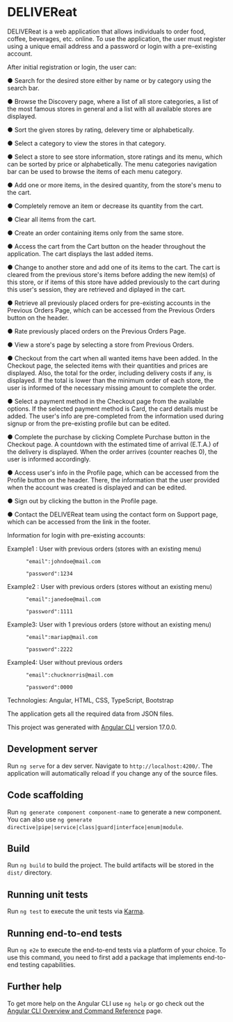 # DELIVEReat

DELIVEReat is a web application that allows individuals to order food, coffee, beverages, etc. online. To use the application, the user must register using a unique email address and a password or login with a pre-existing account.

After initial registration or login, the user can:

● Search for the desired store either by name or by category using the search bar.

● Browse the Discovery page, where a list of all store categories, a list of the most famous stores in general and a list with all available stores are displayed.

● Sort the given stores by rating, delevery time or alphabetically.

● Select a category to view the stores in that category.

● Select a store to see store information, store ratings and its menu, which can be sorted by price or alphabetically. The menu categories navigation bar can be used to browse the items of each menu category.

● Add one or more items, in the desired quantity, from the store's menu to the cart.

● Completely remove an item or decrease its quantity from the cart.

● Clear all items from the cart.

● Create an order containing items only from the same store.

● Access the cart from the Cart button on the header throughout the application. The cart displays the last added items.

● Change to another store and add one of its items to the cart. The cart is cleared from the previous store's items before adding the new item(s) of this store, or if items of this store have added previously to the cart during this user's session, they are retrieved and diplayed in the cart.

● Retrieve all previously placed orders for pre-existing accounts in the Previous Orders Page, which can be accessed from the Previous Orders button on the header.

● Rate previously placed orders on the Previous Orders Page.

● View a store's page by selecting a store from Previous Orders.

● Checkout from the cart when all wanted items have been added. In the Checkout page, the selected items with their quantities and prices are displayed. Also, the total for the order, including delivery costs if any, is displayed. If the total is lower than the minimum order of each store, the user is informed of the necessary missing amount to complete the order.

● Select a payment method in the Checkout page from the available options. If the selected payment method is Card, the card details must be added. The user's info are pre-completed from the information used during signup or from the pre-existing profile but can be edited.

● Complete the purchase by clicking Complete Purchase button in the Checkout page. A countdown with the  estimated time of arrival (E.T.A.) of the delivery is displayed. When the order arrives (counter reaches 0), the user is informed accordingly.

● Access user's info in the Profile page, which can be accessed from the Profile button on the header. There, the information that the user provided when the account was created is displayed and can be edited. 

● Sign out by clicking the button in the Profile page.

● Contact the DELIVEReat team using the contact form on Support page, which can be accessed from the link in the footer.


Information for login with pre-existing accounts:

Example1 : User with previous orders (stores with an existing menu)

          "email":johndoe@mail.com
          
          "password":1234
          
Example2 : User with previous orders (stores without an existing menu)

          "email":janedoe@mail.com
          
          "password":1111 
          
Example3: User with 1 previous orders (store without an existing menu)

          "email":mariap@mail.com
          
          "password":2222
          
Example4: User without previous orders

          "email":chucknorris@mail.com
          
          "password":0000
          

Technologies: Angular, HTML, CSS, TypeScript, Bootstrap


The application gets all the required data from JSON files.


This project was generated with [Angular CLI](https://github.com/angular/angular-cli) version 17.0.0.


## Development server

Run `ng serve` for a dev server. Navigate to `http://localhost:4200/`. The application will automatically reload if you change any of the source files.

## Code scaffolding

Run `ng generate component component-name` to generate a new component. You can also use `ng generate directive|pipe|service|class|guard|interface|enum|module`.

## Build

Run `ng build` to build the project. The build artifacts will be stored in the `dist/` directory.

## Running unit tests

Run `ng test` to execute the unit tests via [Karma](https://karma-runner.github.io).

## Running end-to-end tests

Run `ng e2e` to execute the end-to-end tests via a platform of your choice. To use this command, you need to first add a package that implements end-to-end testing capabilities.

## Further help

To get more help on the Angular CLI use `ng help` or go check out the [Angular CLI Overview and Command Reference](https://angular.io/cli) page.
